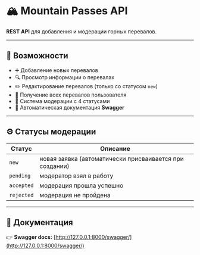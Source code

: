 # 🏔️ Mountain Passes API

**REST API** для добавления и модерации горных перевалов.

---

## 🚀 Возможности

- ➕ Добавление новых перевалов  
- 🔍 Просмотр информации о перевалах  
- ✏️ Редактирование перевалов (только со статусом `new`)  
- 👤 Получение всех перевалов пользователя  
- 🧩 Система модерации с 4 статусами  
- 📘 Автоматическая документация **Swagger**

---

## ⚙️ Статусы модерации

| Статус     | Описание |
|-------------|-----------|
| `new`       | новая заявка (автоматически присваивается при создании) |
| `pending`   | модератор взял в работу |
| `accepted`  | модерация прошла успешно |
| `rejected`  | модерация не пройдена |

---

## 📄 Документация

👉 **Swagger docs:** [http://127.0.0.1:8000/swagger/](http://127.0.0.1:8000/swagger/)
